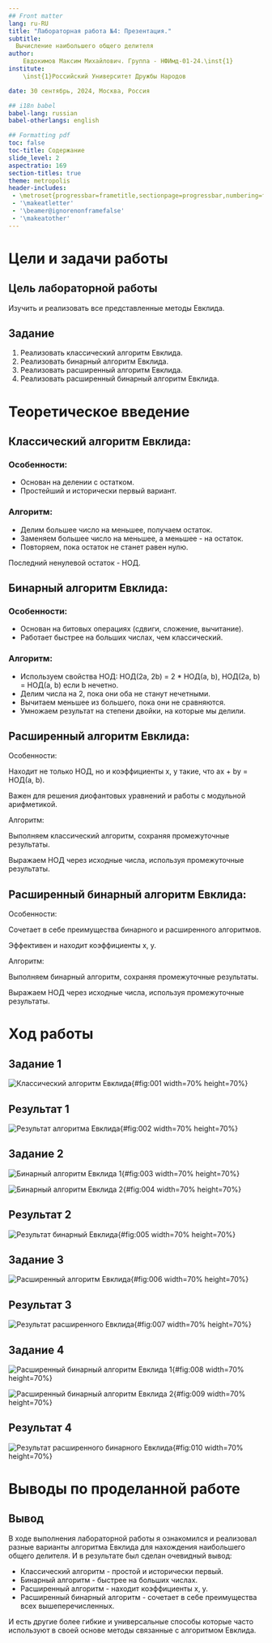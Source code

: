 ```yaml
---
## Front matter
lang: ru-RU
title: "Лабораторная работа №4: Презентация."
subtitle: 
  Вычисление наибольшего общего делителя
author: 
    Евдокимов Максим Михайлович. Группа - НФИмд-01-24.\inst{1}
institute: 
    \inst{1}Российский Университет Дружбы Народов

date: 30 сентябрь, 2024, Москва, Россия

## i18n babel
babel-lang: russian
babel-otherlangs: english

## Formatting pdf
toc: false
toc-title: Содержание
slide_level: 2
aspectratio: 169
section-titles: true
theme: metropolis
header-includes:
 - \metroset{progressbar=frametitle,sectionpage=progressbar,numbering=fraction}
 - '\makeatletter'
 - '\beamer@ignorenonframefalse'
 - '\makeatother'
---
```


# Цели и задачи работы

## Цель лабораторной работы

Изучить и реализовать все представленные методы Евклида.

## Задание

1. Реализовать классический алгоритм Евклида.
2. Реализовать бинарный алгоритм Евклида.
3. Реализовать расширенный алгоритм Евклида.
4. Реализовать расширенный бинарный алгоритм Евклида.

# Теоретическое введение

## Классический алгоритм Евклида:

### Особенности:

  - Основан на делении с остатком. 
  - Простейший и исторически первый вариант.

### Алгоритм:

  - Делим большее число на меньшее, получаем остаток.
  - Заменяем большее число на меньшее, а меньшее - на остаток.
  - Повторяем, пока остаток не станет равен нулю.

Последний ненулевой остаток - НОД.

## Бинарный алгоритм Евклида:

### Особенности:

  - Основан на битовых операциях (сдвиги, сложение, вычитание).
  - Работает быстрее на больших числах, чем классический.

### Алгоритм:

  - Используем свойства НОД: НОД(2a, 2b) = 2 * НОД(a, b), НОД(2a, b) = НОД(a, b) если b нечетно.
  - Делим числа на 2, пока они оба не станут нечетными.
  - Вычитаем меньшее из большего, пока они не сравняются.
  - Умножаем результат на степени двойки, на которые мы делили.

## Расширенный алгоритм Евклида:

Особенности:

Находит не только НОД, но и коэффициенты x, y такие, что ax + by = НОД(a, b).

Важен для решения диофантовых уравнений и работы с модульной арифметикой.

Алгоритм:

Выполняем классический алгоритм, сохраняя промежуточные результаты.

Выражаем НОД через исходные числа, используя промежуточные результаты.

## Расширенный бинарный алгоритм Евклида:

Особенности:

Сочетает в себе преимущества бинарного и расширенного алгоритмов.

Эффективен и находит коэффициенты x, y.

Алгоритм:

Выполняем бинарный алгоритм, сохраняя промежуточные результаты.

Выражаем НОД через исходные числа, используя промежуточные результаты.

# Ход работы

## Задание 1

![Классический алгоритм Евклида](image/01.png){#fig:001 width=70% height=70%}

## Результат 1

![Результат алгоритма Евклида](image/02.png){#fig:002 width=70% height=70%}

## Задание 2

![Бинарный алгоритм Евклида 1](image/03.png){#fig:003 width=70% height=70%}

![Бинарный алгоритм Евклида 2](image/04.png){#fig:004 width=70% height=70%}

## Результат 2

![Результат бинарный Евклида](image/05.png){#fig:005 width=70% height=70%}

## Задание 3

![Расширенный алгоритм Евклида](image/06.png){#fig:006 width=70% height=70%}

## Результат 3

![Результат расширенного Евклида](image/07.png){#fig:007 width=70% height=70%}

## Задание 4

![Расширенный бинарный алгоритм Евклида 1](image/08.png){#fig:008 width=70% height=70%}

![Расширенный бинарный алгоритм Евклида 2](image/09.png){#fig:009 width=70% height=70%}

## Результат 4

![Результат расширенного бинарного Евклида](image/10.png){#fig:010 width=70% height=70%}

# Выводы по проделанной работе

## Вывод

В ходе выполнения лабораторной работы я ознакомился и реализовал
разные варианты алгоритма Евклида для нахождения наибольшего 
общего делителя. И в результате был сделан очевидный вывод:

- Классический алгоритм - простой и исторически первый.
- Бинарный алгоритм - быстрее на больших числах.
- Расширенный алгоритм - находит коэффициенты x, y.
- Расширенный бинарный алгоритм - сочетает в себе преимущества всех вышеперечисленных.

И есть другие более гибкие и универсальные способы которые 
часто используют в своей основе методы связанные с алгоритмом Евклида.
